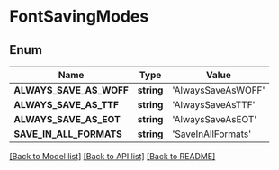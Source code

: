 # FontSavingModes

## Enum
Name | Type | Value
------------ | ------------- | -------------
**ALWAYS_SAVE_AS_WOFF** | **string** | 'AlwaysSaveAsWOFF'
**ALWAYS_SAVE_AS_TTF** | **string** | 'AlwaysSaveAsTTF'
**ALWAYS_SAVE_AS_EOT** | **string** | 'AlwaysSaveAsEOT'
**SAVE_IN_ALL_FORMATS** | **string** | 'SaveInAllFormats'


[[Back to Model list]](../README.md#documentation-for-models) [[Back to API list]](../README.md#documentation-for-api-endpoints) [[Back to README]](../README.md)


